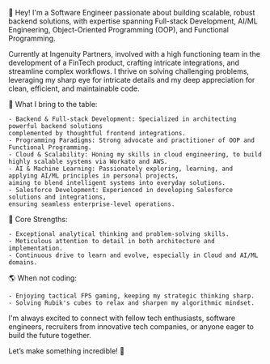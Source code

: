 👋 Hey! I'm a Software Engineer passionate about building scalable, robust backend solutions, with expertise spanning Full-stack Development, AI/ML Engineering, Object-Oriented Programming (OOP), and Functional Programming.

Currently at Ingenuity Partners, involved with a high functioning team in the development of a FinTech product, crafting intricate integrations, and streamline complex workflows.
I thrive on solving challenging problems, leveraging my sharp eye for intricate details and my deep appreciation for clean, efficient, and maintainable code.

🚀 What I bring to the table:

    - Backend & Full-stack Development: Specialized in architecting powerful backend solutions
    complemented by thoughtful frontend integrations.
    - Programming Paradigms: Strong advocate and practitioner of OOP and Functional Programming.
    - Cloud & Scalability: Honing my skills in cloud engineering, to build highly scalable systems via Workato and AWS.
    - AI & Machine Learning: Passionately exploring, learning, and applying AI/ML principles in personal projects,
    aiming to blend intelligent systems into everyday solutions.
    - Salesforce Development: Experienced in developing Salesforce solutions and integrations,
    ensuring seamless enterprise-level operations.

🎯 Core Strengths:

    - Exceptional analytical thinking and problem-solving skills.
    - Meticulous attention to detail in both architecture and implementation.
    - Continuous drive to learn and evolve, especially in Cloud and AI/ML domains.

🌎 When not coding:

    - Enjoying tactical FPS gaming, keeping my strategic thinking sharp.
    - Solving Rubik's cubes to relax and sharpen my algorithmic mindset.

I'm always excited to connect with fellow tech enthusiasts, software engineers, recruiters from innovative tech companies, or anyone eager to build the future together.

Let’s make something incredible! 🚀
<!---
kmrakeenabtahee/kmrakeenabtahee is a ✨ special ✨ repository because its `README.md` (this file) appears on your GitHub profile.
You can click the Preview link to take a look at your changes.
--->
